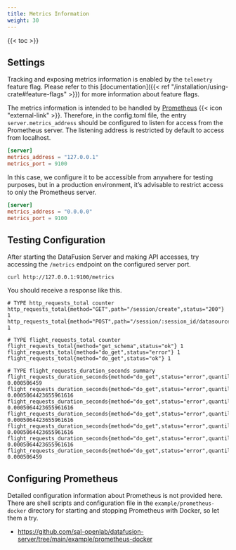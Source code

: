 ```yaml
---
title: Metrics Information
weight: 30
---
```


{{< toc >}}

## Settings

Tracking and exposing metrics information is enabled by the `telemetry` feature flag.
Please refer to this [documentation]({{< ref "/installation/using-crate#feature-flags" >}})
for more information about feature flags.

The metrics information is intended to be handled by [Prometheus](https://prometheus.io/) {{< icon "external-link" >}}.
Therefore, in the config.toml file, the entry `server.metrics_address` should be configured
to listen for access from the Prometheus server. The listening address is restricted by default
to access from localhost.

```toml
[server]
metrics_address = "127.0.0.1"
metrics_port = 9100
```

In this case, we configure it to be accessible from anywhere for testing purposes,
but in a production environment, it’s advisable to restrict access to only the Prometheus server.

```toml
[server]
metrics_address = "0.0.0.0"
metrics_port = 9100
```

## Testing Configuration

After starting the DataFusion Server and making API accesses,
try accessing the `/metrics` endpoint on the configured server port.

```shell
curl http://127.0.0.1:9100/metrics
```

You should receive a response like this.

```
# TYPE http_requests_total counter
http_requests_total{method="GET",path="/session/create",status="200"} 1
http_requests_total{method="POST",path="/session/:session_id/datasource",status="204"} 1

# TYPE flight_requests_total counter
flight_requests_total{method="get_schema",status="ok"} 1
flight_requests_total{method="do_get",status="error"} 1
flight_requests_total{method="do_get",status="ok"} 1

# TYPE flight_requests_duration_seconds summary
flight_requests_duration_seconds{method="do_get",status="error",quantile="0"} 0.000506459
flight_requests_duration_seconds{method="do_get",status="error",quantile="0.5"} 0.0005064423655961616
flight_requests_duration_seconds{method="do_get",status="error",quantile="0.9"} 0.0005064423655961616
flight_requests_duration_seconds{method="do_get",status="error",quantile="0.95"} 0.0005064423655961616
flight_requests_duration_seconds{method="do_get",status="error",quantile="0.99"} 0.0005064423655961616
flight_requests_duration_seconds{method="do_get",status="error",quantile="0.999"} 0.0005064423655961616
flight_requests_duration_seconds{method="do_get",status="error",quantile="1"} 0.000506459
```

## Configuring Prometheus

Detailed configuration information about Prometheus is not provided here.
There are shell scripts and configuration file in the `example/prometheus-docker` directory
for starting and stopping Prometheus with Docker, so let them a try.

* https://github.com/sal-openlab/datafusion-server/tree/main/example/prometheus-docker
